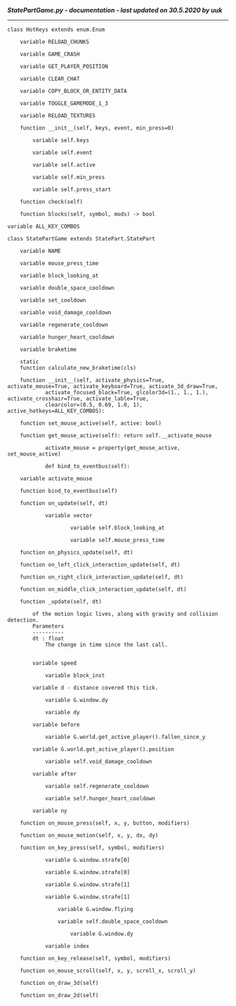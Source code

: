 ***StatePartGame.py - documentation - last updated on 30.5.2020 by uuk***
___

    class HotKeys extends enum.Enum

        variable RELOAD_CHUNKS

        variable GAME_CRASH

        variable GET_PLAYER_POSITION

        variable CLEAR_CHAT

        variable COPY_BLOCK_OR_ENTITY_DATA

        variable TOGGLE_GAMEMODE_1_3

        variable RELOAD_TEXTURES

        function __init__(self, keys, event, min_press=0)

            variable self.keys

            variable self.event

            variable self.active

            variable self.min_press

            variable self.press_start

        function check(self)

        function blocks(self, symbol, mods) -> bool

    variable ALL_KEY_COMBOS

    class StatePartGame extends StatePart.StatePart

        variable NAME

        variable mouse_press_time

        variable block_looking_at

        variable double_space_cooldown

        variable set_cooldown

        variable void_damage_cooldown

        variable regenerate_cooldown

        variable hunger_heart_cooldown

        variable braketime

        static
        function calculate_new_braketime(cls)

        function __init__(self, activate_physics=True, activate_mouse=True, activate_keyboard=True, activate_3d_draw=True,
                activate_focused_block=True, glcolor3d=(1., 1., 1.), activate_crosshair=True, activate_lable=True,
                clearcolor=(0.5, 0.69, 1.0, 1), active_hotkeys=ALL_KEY_COMBOS):

        function set_mouse_active(self, active: bool)

        function get_mouse_active(self): return self.__activate_mouse
                
                activate_mouse = property(get_mouse_active, set_mouse_active)
                
                def bind_to_eventbus(self):

        variable activate_mouse

        function bind_to_eventbus(self)

        function on_update(self, dt)

                variable vector

                        variable self.block_looking_at

                        variable self.mouse_press_time

        function on_physics_update(self, dt)

        function on_left_click_interaction_update(self, dt)

        function on_right_click_interaction_update(self, dt)

        function on_middle_click_interaction_update(self, dt)

        function _update(self, dt)
            
            of the motion logic lives, along with gravity and collision detection.
            Parameters
            ----------
            dt : float
                The change in time since the last call.


            variable speed

                variable block_inst

            variable d - distance covered this tick.

                variable G.window.dy

                variable dy

            variable before

                variable G.world.get_active_player().fallen_since_y

            variable G.world.get_active_player().position

                variable self.void_damage_cooldown

            variable after

                variable self.regenerate_cooldown

                variable self.hunger_heart_cooldown

            variable ny

        function on_mouse_press(self, x, y, button, modifiers)

        function on_mouse_motion(self, x, y, dx, dy)

        function on_key_press(self, symbol, modifiers)

                variable G.window.strafe[0]

                variable G.window.strafe[0]

                variable G.window.strafe[1]

                variable G.window.strafe[1]

                    variable G.window.flying

                    variable self.double_space_cooldown

                        variable G.window.dy

                variable index

        function on_key_release(self, symbol, modifiers)

        function on_mouse_scroll(self, x, y, scroll_x, scroll_y)

        function on_draw_3d(self)

        function on_draw_2d(self)